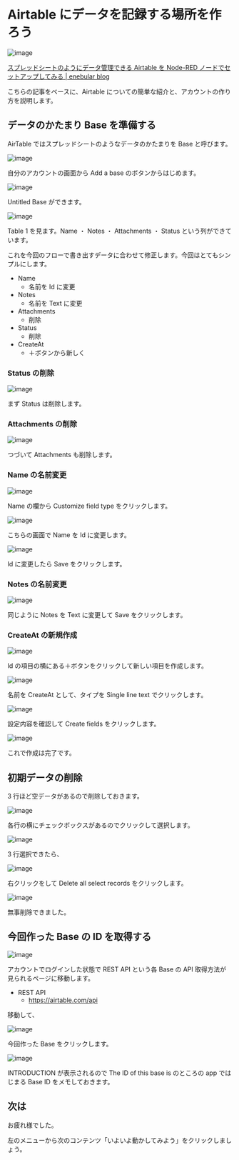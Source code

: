 # Airtable にデータを記録する場所を作ろう

![image](https://i.gyazo.com/2fa709857524e4f85423675808a883d4.png)

[スプレッドシートのようにデータ管理できる Airtable を Node-RED ノードでセットアップしてみる | enebular blog](https://blog.enebular.com/samples/use-airtable-as-spreadsheet1/)

こちらの記事をベースに、Airtable についての簡単な紹介と、アカウントの作り方を説明します。

## データのかたまり Base を準備する

AirTable ではスプレッドシートのようなデータのかたまりを Base と呼びます。

![image](https://i.gyazo.com/7f3c881b9b39e492d78012c24ec53669.png)

自分のアカウントの画面から Add a base のボタンからはじめます。

![image](https://i.gyazo.com/1893a73f20c66ef27536fa718b888dd1.png)

Untitled Base ができます。

![image](https://i.gyazo.com/52b501b584f9e18c655b10e7a067c21a.png)

Table 1 を見ます。Name ・ Notes ・ Attachments ・ Status という列ができています。

これを今回のフローで書き出すデータに合わせて修正します。今回はとてもシンプルにします。

- Name
  - 名前を Id に変更
- Notes
  - 名前を Text に変更
- Attachments
  - 削除
- Status
  - 削除
- CreateAt
  - ＋ボタンから新しく

### Status の削除

![image](https://i.gyazo.com/86243a5a2d305cf2d9b946fe27ab610f.png)

まず Status は削除します。

### Attachments の削除

![image](https://i.gyazo.com/434177f93cebaebc8e9fa8b806c0c47d.png)

つづいて Attachments も削除します。

### Name の名前変更

![image](https://i.gyazo.com/10a64d86437992b88a9eb8fd74113897.png)

Name の欄から Customize field type をクリックします。

![image](https://i.gyazo.com/41fcce943accc6e89a69b739c3ad5713.png)

こちらの画面で Name を Id に変更します。

![image](https://i.gyazo.com/28110ec432edaad49f22bb09dfe8d8bc.png)

Id に変更したら Save をクリックします。

### Notes の名前変更

![image](https://i.gyazo.com/298e5ce2a7c1d3b4812b27dfbbd621ce.png)

同じように Notes を Text に変更して Save をクリックします。

### CreateAt の新規作成

![image](https://i.gyazo.com/77d807255dae3d09fecaaa6341fe97e9.png)

Id の項目の横にある＋ボタンをクリックして新しい項目を作成します。

![image](https://i.gyazo.com/1c5e66d7f0ecefd5bd56a9a6861944d0.png)

名前を CreateAt として、タイプを Single line text でクリックします。

![image](https://i.gyazo.com/dd69fb2999cd34f622db4a71e6a38e4c.png)

設定内容を確認して Create fields をクリックします。

![image](https://i.gyazo.com/be1d141e96ee94fa3758a8cd4261167a.png)

これで作成は完了です。

## 初期データの削除

3 行ほど空データがあるので削除しておきます。

![image](https://i.gyazo.com/54bfd73331a096a675965c84264b6d8d.png)

各行の横にチェックボックスがあるのでクリックして選択します。

![image](https://i.gyazo.com/00017537212c7616d9125898c456b01d.png)

3 行選択できたら、

![image](https://i.gyazo.com/d70992f5e9caa45be0e03c0e5bb5ac13.png)

右クリックをして Delete all select records をクリックします。

![image](https://i.gyazo.com/9c7f4902745d7291a88d1fb96018b9bb.png)

無事削除できました。

## 今回作った Base の ID を取得する

![image](https://i.gyazo.com/c2b89f06e739cbaca7e70798e0f5bd81.png)

アカウントでログインした状態で REST API という各 Base の API 取得方法が見られるページに移動します。

- REST API
  - https://airtable.com/api

移動して、

![image](https://i.gyazo.com/50cf4b66015ab442ea780409d0d9aea8.png)

今回作った Base をクリックします。

![image](https://i.gyazo.com/67693477015171884e636cf91d9404dd.png)

INTRODUCTION が表示されるので The ID of this base is のところの app ではじまる Base ID をメモしておきます。

## 次は

お疲れ様でした。

左のメニューから次のコンテンツ「いよいよ動かしてみよう」をクリックしましょう。